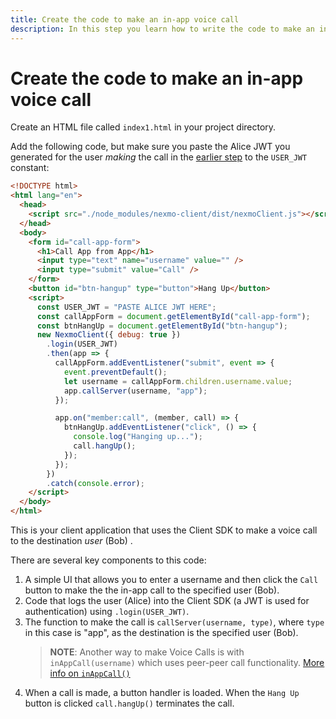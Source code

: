 ```yaml
---
title: Create the code to make an in-app voice call
description: In this step you learn how to write the code to make an in-app voice call to another app.
---
```


# Create the code to make an in-app voice call

Create an HTML file called `index1.html` in your project directory.

Add the following code, but make sure you paste the Alice JWT you generated for the user _making_ the call in the [earlier step](/client-sdk/tutorials/app-to-app/client-sdk/generate-jwts) to the `USER_JWT` constant:

``` html
<!DOCTYPE html>
<html lang="en">
  <head>
    <script src="./node_modules/nexmo-client/dist/nexmoClient.js"></script>
  </head>
  <body>
    <form id="call-app-form">
      <h1>Call App from App</h1>
      <input type="text" name="username" value="" />
      <input type="submit" value="Call" />
    </form>
    <button id="btn-hangup" type="button">Hang Up</button>
    <script>
      const USER_JWT = "PASTE ALICE JWT HERE";
      const callAppForm = document.getElementById("call-app-form");
      const btnHangUp = document.getElementById("btn-hangup");
      new NexmoClient({ debug: true })
        .login(USER_JWT)
        .then(app => {
          callAppForm.addEventListener("submit", event => {
            event.preventDefault();
            let username = callAppForm.children.username.value;
            app.callServer(username, "app");
          });

          app.on("member:call", (member, call) => {
            btnHangUp.addEventListener("click", () => {
              console.log("Hanging up...");
              call.hangUp();
            });
          });
        })
        .catch(console.error);
    </script>
  </body>
</html>
```

This is your client application that uses the Client SDK to make a voice call to the destination *user* (Bob) .

There are several key components to this code:

1. A simple UI that allows you to enter a username and then click the `Call` button to make the the in-app call to the specified user (Bob).
2. Code that logs the user (Alice) into the Client SDK (a JWT is used for authentication) using `.login(USER_JWT)`.
3. The function to make the call is `callServer(username, type)`, where `type` in this case is "app", as the destination is the specified user (Bob).
    > **NOTE**: Another way to make Voice Calls is with `inAppCall(username)` which uses peer-peer call functionality. [More info on `inAppCall()`](/sdk/stitch/javascript/Application.html#inAppCall__anchor)
4. When a call is made, a button handler is loaded. When the `Hang Up` button is clicked `call.hangUp()` terminates the call.
